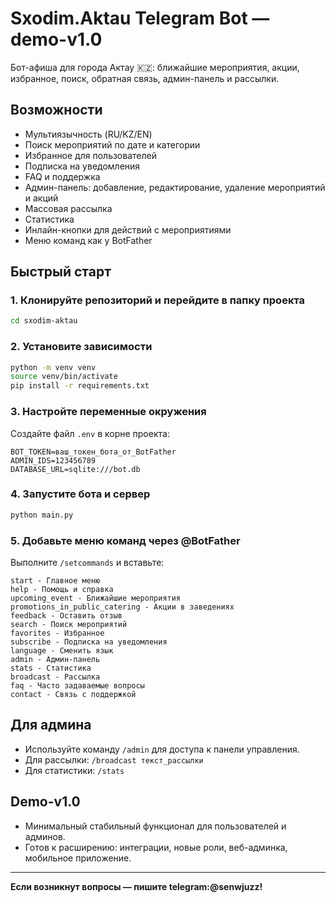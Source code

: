 # Sxodim.Aktau Telegram Bot — demo-v1.0

Бот-афиша для города Актау 🇰🇿: ближайшие мероприятия, акции, избранное, поиск, обратная связь, админ-панель и рассылки.

## Возможности
- Мультиязычность (RU/KZ/EN)
- Поиск мероприятий по дате и категории
- Избранное для пользователей
- Подписка на уведомления
- FAQ и поддержка
- Админ-панель: добавление, редактирование, удаление мероприятий и акций
- Массовая рассылка
- Статистика
- Инлайн-кнопки для действий с мероприятиями
- Меню команд как у BotFather

## Быстрый старт

### 1. Клонируйте репозиторий и перейдите в папку проекта
```bash
cd sxodim-aktau
```

### 2. Установите зависимости
```bash
python -m venv venv
source venv/bin/activate
pip install -r requirements.txt
```

### 3. Настройте переменные окружения
Создайте файл `.env` в корне проекта:
```
BOT_TOKEN=ваш_токен_бота_от_BotFather
ADMIN_IDS=123456789
DATABASE_URL=sqlite:///bot.db
```

### 4. Запустите бота и сервер
```bash
python main.py
```

### 5. Добавьте меню команд через @BotFather
Выполните `/setcommands` и вставьте:
```
start - Главное меню
help - Помощь и справка
upcoming_event - Ближайшие мероприятия
promotions_in_public_catering - Акции в заведениях
feedback - Оставить отзыв
search - Поиск мероприятий
favorites - Избранное
subscribe - Подписка на уведомления
language - Сменить язык
admin - Админ-панель
stats - Статистика
broadcast - Рассылка
faq - Часто задаваемые вопросы
contact - Связь с поддержкой
```

## Для админа
- Используйте команду `/admin` для доступа к панели управления.
- Для рассылки: `/broadcast текст_рассылки`
- Для статистики: `/stats`

## Demo-v1.0
- Минимальный стабильный функционал для пользователей и админов.
- Готов к расширению: интеграции, новые роли, веб-админка, мобильное приложение.

---

**Если возникнут вопросы — пишите telegram:@senwjuzz!** 